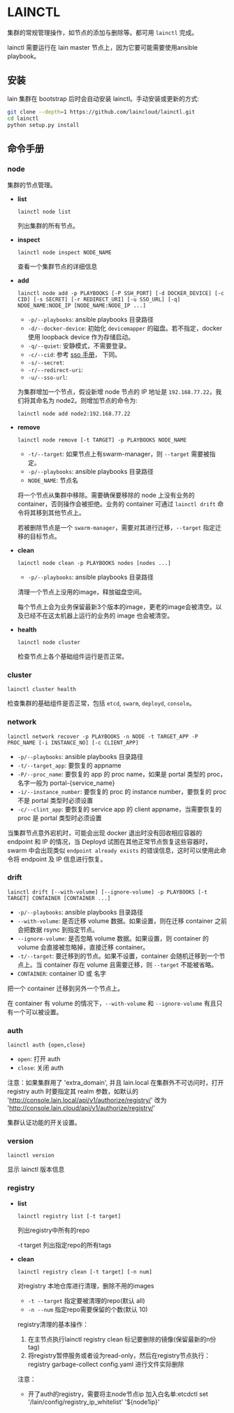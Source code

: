 # LAINCTL

集群的常规管理操作，如节点的添加与删除等。都可用 `lainctl` 完成。

lainctl 需要运行在 lain master 节点上，因为它要可能需要使用ansible playbook。


## 安装

lain 集群在 bootstrap 后时会自动安装 lainctl。手动安装或更新的方式:

```sh
git clone --depth=1 https://github.com/laincloud/lainctl.git
cd lainctl
python setup.py install
```


## 命令手册

### node

集群的节点管理。

- **list**

  `lainctl node list`

  列出集群的所有节点。

- **inspect**

  `lainctl node inspect NODE_NAME`

  查看一个集群节点的详细信息

- **add**

  `lainctl node add -p PLAYBOOKS [-P SSH_PORT] [-d DOCKER_DEVICE] [-c CID] [-s SECRET] [-r REDIRECT_URI] [-u SSO_URL] [-q] NDOE_NAME:NODE_IP [NODE_NAME:NODE_IP ...]`

  - `-p/--playbooks`: ansible playbooks 目录路径
  - `-d/--docker-device`: 初始化 `devicemapper` 的磁盘。若不指定，docker 使用 loopback device 作为存储启动。
  - `-q/--quiet`: 安静模式，不需要登录。
  - `-c/--cid`: 参考 [sso 手册](../usermanual/sso.html#应用注册)， 下同。
  - `-s/--secret`:
  - `-r/--redirect-uri`:
  - `-u/--sso-url`:

  为集群增加一个节点，假设新增 node 节点的 IP 地址是 `192.168.77.22`，我们将其命名为 node2。则增加节点的命令为:

  ```sh
  lainctl node add node2:192.168.77.22
  ```

- **remove**

  `lainctl node remove [-t TARGET] -p PLAYBOOKS NODE_NAME`

  - `-t/--target`: 如果节点上有swarm-manager，则 `--target` 需要被指定。
  - `-p/--playbooks`: ansible playbooks 目录路径
  - `NODE_NAME`: 节点名

  将一个节点从集群中移除。需要确保要移除的 node 上没有业务的 container，否则操作会被拒绝。业务的 container 可通过 `lainctl drift` 命令将其移到其他节点上。

  若被删除节点是一个 `swarm-manager`，需要对其进行迁移，`--target` 指定迁移的目标节点。

- **clean**

  `lainctl node clean -p PLAYBOOKS nodes [nodes ...]`

  - `-p/--playbooks`: ansible playbooks 目录路径

  清理一个节点上没用的image，释放磁盘空间。

  每个节点上会为业务保留最新3个版本的image，更老的image会被清空。以及已经不在这太机器上运行的业务的 image 也会被清空。


- **health**

  `lainctl node cluster`

  检查节点上各个基础组件运行是否正常。

### cluster

  `lainctl cluster health`

  检查集群的基础组件是否正常，包括 `etcd`, `swarm`, `deployd`, `console`。

### network

  `lainctl network recover -p PLAYBOOKS -n NODE -t TARGET_APP -P PROC_NAME [-i INSTANCE_NO] [-c CLIENT_APP]`

  - `-p/--playbooks`: ansible playbooks 目录路径
  - `-t/--target_app`: 要恢复的 appname
  - `-P/--proc_name`: 要恢复的 app 的 proc name，如果是 portal 类型的 proc，名字一般为 portal-{service_name}
  - `-i/--instance_number`: 要恢复的 proc 的 instance number，要恢复的 proc 不是 portal 类型时必须设置
  - `-c/--clint_app`: 要恢复的 service app 的 client appname，当需要恢复的 proc 是 portal 类型时必须设置

  当集群节点意外宕机时，可能会出现 docker 退出时没有回收相应容器的 endpoint 和 IP 的情况，当 Deployd 试图在其他正常节点恢复这些容器时，swarm 中会出现类似 `endpoint already exists` 的错误信息，这时可以使用此命令将 endpoint 及 IP 信息进行恢复。

### drift

  `lainctl drift [--with-volume] [--ignore-volume] -p PLAYBOOKS [-t TARGET] CONTAINER [CONTAINER ...]`

  - `-p/--playbooks`: ansible playbooks 目录路径
  - `--with-volume`: 是否迁移 volume 数据。如果设置，则在迁移 container 之前会把数据 rsync 到指定节点。
  - `--ignore-volume`: 是否忽略 volume 数据。如果设置，则 container 的 volume 会直接被忽略掉，直接迁移 container。
  - `-t/--target`: 要迁移到的节点。如果不设置，container 会随机迁移到一个节点上。当 container 存在 volume 且需要迁移，则 `--target` 不能被省略。
  - `CONTAINER`: container ID 或 名字


  把一个 container 迁移到另外一个节点上。

  在 container 有 volume 的情况下，`--with-volume` 和 `--ignore-volume` 有且只有一个可以被设置。

### auth

  `lainctl auth {open,close}`

  - `open`: 打开 auth
  - `close`: 关闭 auth

  注意：如果集群用了 'extra_domain', 并且 lain.local 在集群外不可访问时，打开 registry auth 时要指定其 realm 参数，如默认的 'http://console.lain.local/api/v1/authorize/registry/' 改为 'http://console.lain.cloud/api/v1/authorize/registry/'


  集群认证功能的开关设置。

### version

  `lainctl version`

  显示 lainctl 版本信息


 ### registry
 
 - **list**
 
   `lainctl registry list [-t target]`
 
   列出registry中所有的repo
   
   -t target 列出指定repo的所有tags
   
 - **clean**
 
   `lainctl registry clean [-t target] [-n num]`
 
   对registry 本地仓库进行清理，删除不用的images
   - `-t --target` 指定要被清理的repo(默认 all)
   - `-n --num`    指定repo需要保留的个数(默认 10)
   
   registry清理的基本操作：
 	1. 在主节点执行lainctl registry clean 标记要删除的镜像(保留最新的n份tag)
 	2. 将registry暂停服务或者设为read-only，然后在registry节点执行：registry garbage-collect config.yaml 进行文件实际删除
 	
    注意： 
  
     - 开了auth的registry，需要将主node节点ip 加入白名单:etcdctl set '/lain/config/registry_ip_whitelist' '${node1ip}'
